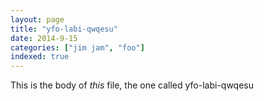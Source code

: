```yaml
---
layout: page
title: "yfo-labi-qwqesu"
date: 2014-9-15
categories: ["jim jam", "foo"]
indexed: true
---
```

This is the body of _this_ file, the one called yfo-labi-qwqesu
